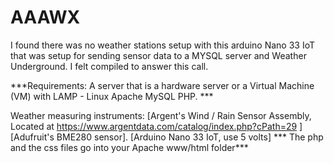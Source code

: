 # AAAWX
I found there was no weather stations setup with this arduino Nano 33 IoT that was setup for sending sensor data to a MYSQL server and Weather Underground. 
I felt compiled to answer this call.

***Requirements: A server that is a hardware server or a Virtual Machine (VM) with LAMP - Linux Apache MySQL PHP. ***

Weather measuring instruments:
[Argent's Wind / Rain Sensor Assembly, Located at https://www.argentdata.com/catalog/index.php?cPath=29   ]
[Adufruit's BME280 sensor].
[Arduino Nano 33 IoT, use 5 volts]
*** The php and the css files go into your Apache www/html folder***
